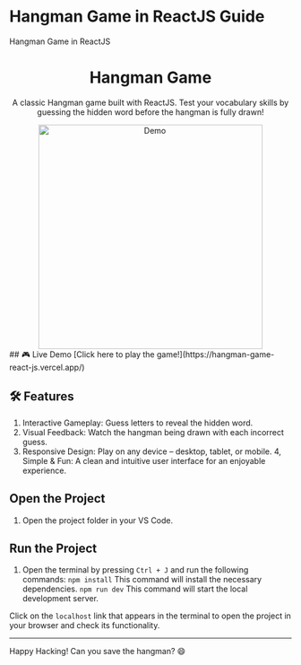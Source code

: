 # Hangman Game in ReactJS Guide

Hangman Game in ReactJS
<h1 align="center"> Hangman Game </h1>
<p align="center"> A classic Hangman game built with ReactJS. Test your vocabulary skills by guessing the hidden word before the hangman is fully drawn! </p>
<div align="center">
  <a href="https://hangman-game-react-js.vercel.app/">
  <img alt="Demo" src="https://github.com/eldoJr/hangman_game-ReactJS/blob/main/hangman.png" width="400" />
  </a>
</div>
## 🎮 Live Demo
[Click here to play the game!](https://hangman-game-react-js.vercel.app/)

## 🛠️ Features
1.  Interactive Gameplay: Guess letters to reveal the hidden word.
2.  Visual Feedback: Watch the hangman being drawn with each incorrect guess.
3.  Responsive Design: Play on any device – desktop, tablet, or mobile.
4,  Simple & Fun: A clean and intuitive user interface for an enjoyable experience.

## Open the Project
1. Open the project folder in your VS Code.

## Run the Project
1. Open the terminal by pressing `Ctrl + J` and run the following commands:
    `npm install` This command will install the necessary dependencies.
    `npm run dev` This command will start the local development server.

Click on the `localhost` link that appears in the terminal to open the project in your browser and check its functionality.

---

Happy Hacking! Can you save the hangman? 😄
